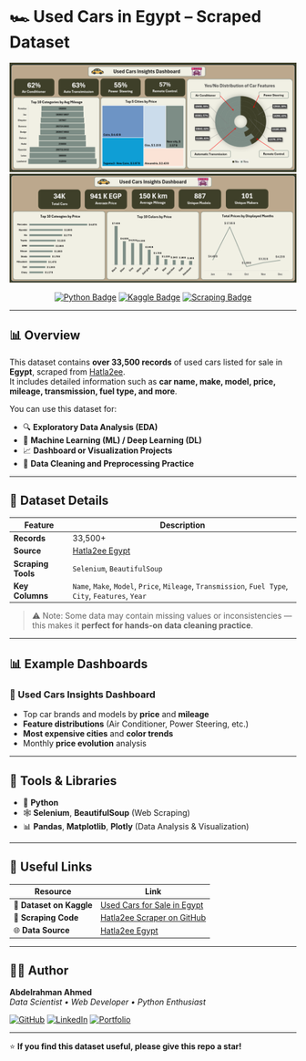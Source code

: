 # 🏎️ Used Cars in Egypt – Scraped Dataset

![Dashboard Preview 1](Dashboard_1.png)
![Dashboard Preview 2](Dashboard_2.png)

<p align="center">
  <a href="https://www.python.org/"><img src="https://img.shields.io/badge/Made%20with-Python-3776AB?style=for-the-badge&logo=python&logoColor=white" alt="Python Badge"></a>
  <a href="https://www.kaggle.com/datasets/abdelrahmanahmed110/used-cars-for-sale-in-egypt"><img src="https://img.shields.io/badge/View%20on-Kaggle-20BEFF?style=for-the-badge&logo=kaggle&logoColor=white" alt="Kaggle Badge"></a>
  <a href="https://github.com/Abdelrahman47-code/Web-Scraping-Projects/blob/main/hatla2ee_scraped_data.py"><img src="https://img.shields.io/badge/Web%20Scraping-Selenium%20%2B%20BeautifulSoup-43B02A?style=for-the-badge&logo=webscraping&logoColor=white" alt="Scraping Badge"></a>
</p>

---

## 📊 Overview

This dataset contains **over 33,500 records** of used cars listed for sale in **Egypt**, scraped from [Hatla2ee](https://eg.hatla2ee.com/en/car).  
It includes detailed information such as **car name, make, model, price, mileage, transmission, fuel type, and more**.

You can use this dataset for:

- 🔍 **Exploratory Data Analysis (EDA)**
- 🤖 **Machine Learning (ML) / Deep Learning (DL)**
- 📈 **Dashboard or Visualization Projects**
- 🧹 **Data Cleaning and Preprocessing Practice**

---

## 🧠 Dataset Details

| Feature | Description |
|----------|--------------|
| **Records** | 33,500+ |
| **Source** | [Hatla2ee Egypt](https://eg.hatla2ee.com/en/car) |
| **Scraping Tools** | `Selenium`, `BeautifulSoup` |
| **Key Columns** | `Name`, `Make`, `Model`, `Price`, `Mileage`, `Transmission`, `Fuel Type`, `City`, `Features`, `Year` |

> ⚠️ Note: Some data may contain missing values or inconsistencies — this makes it **perfect for hands-on data cleaning practice**.

---

## 📊 Example Dashboards

### 🔹 Used Cars Insights Dashboard

- Top car brands and models by **price** and **mileage**
- **Feature distributions** (Air Conditioner, Power Steering, etc.)
- **Most expensive cities** and **color trends**
- Monthly **price evolution** analysis

---

## 🧰 Tools & Libraries

- 🐍 **Python**  
- 🕸️ **Selenium**, **BeautifulSoup** (Web Scraping)  
- 📊 **Pandas**, **Matplotlib**, **Plotly** (Data Analysis & Visualization)  

---

## 🔗 Useful Links

| Resource | Link |
|-----------|------|
| 🧾 **Dataset on Kaggle** | [Used Cars for Sale in Egypt](https://www.kaggle.com/datasets/abdelrahmanahmed110/used-cars-for-sale-in-egypt) |
| 🧠 **Scraping Code** | [Hatla2ee Scraper on GitHub](https://github.com/Abdelrahman47-code/Web-Scraping-Projects/blob/main/hatla2ee_scraped_data.py) |
| 🌐 **Data Source** | [Hatla2ee Egypt](https://eg.hatla2ee.com/en/car) |

---

## 🧑‍💻 Author

**Abdelrahman Ahmed**  
_Data Scientist • Web Developer • Python Enthusiast_  

[![GitHub](https://img.shields.io/badge/GitHub-Abdelrahman47--code-181717?style=flat&logo=github)](https://github.com/Abdelrahman47-code)
[![LinkedIn](https://img.shields.io/badge/LinkedIn-Abdelrahman%20Ahmed-0A66C2?style=flat&logo=linkedin)](https://www.linkedin.com/in/abdelrahmaneldaba/)
[![Portfolio](https://img.shields.io/badge/Portfolio-Visit-4CAF50?style=flat&logo=internet-explorer)](https://sites.google.com/view/abdelrahman-eldaba110)

---
⭐ **If you find this dataset useful, please give this repo a star!**
